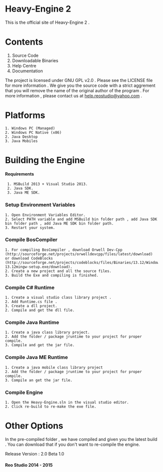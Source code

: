 # Heavy-Engine 2

This is the official site of Heavy-Engine 2 .

# Contents
1. Source Code
2. Downloadable Binaries
3. Help Centre
4. Documentation

The project is licensed under GNU GPL v2.0 . Please see the LICENSE file for more information .
We give you the source code with a strict aggrement that you will remove the name of the original author of the program .
For more information , please contact us at help.reostudio@yahoo.com .

# Platforms
	1. Windows PC (Managed)
	2. Windows PC Native (x86)
	2. Java Desktop
	3. Java Mobiles 	

# Building the Engine

#### Requirements
	 1. MSBuild 2013 + Visual Studio 2013.
	 2. Java SDK.
	 3. Java ME SDK.
	
### Setup Environment Variables
	1. Open Environment Variables Editor.
	2. Select PATH variable and add MSBuild bin folder path , add Java SDK bin folder path , add Java ME SDK bin folder path.
	3. Restart your system.		
		
### Compile BosCompiler
	1. For compiling BosCompiler , download Orwell Dev-Cpp (http://sourceforge.net/projects/orwelldevcpp/files/latest/download) or download CodeBlocks (http://sourceforge.net/projects/codeblocks/files/Binaries/13.12/Windows/codeblocks-13.12mingw-setup.exe/download).
	2. Create a new project and all the source files.
	3. Build the Exe and compiling is finished.

### Compile C# Runtime
	1. Create a visual studio class library project .
	2. Add Runtime.cs file .
	3. Create a dll project.
	2. Compile and get the dll file.

### Compile Java Runtime
	1. Create a java class library project.
	2. Add the folder / package jruntime to your project for proper compile.
	3. Compile and get the jar file.

### Compile Java ME Runtime
	1. Create a java mobile class library project 
	2. Add the folder / package jruntime to your project for proper compile.
	3. Compile an get the jar file.

### Compile Engine
	1. Open the Heavy-Engine.sln in the visual studio editor.
	2. Click re-build to re-make the exe file.

# Other Options
In the pre-compiled folder , we have compiled and given you the latest build . You can download that if you don't want to re-compile the engine.

Release Version : 2.0 Beta 1.0

#### 															Reo Studio 2014 - 2015